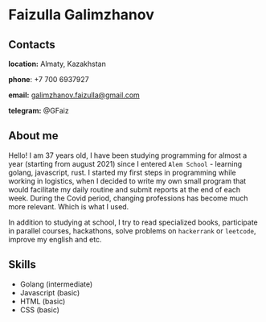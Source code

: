 # Faizulla Galimzhanov

## Contacts

**location:** Almaty, Kazakhstan

**phone**: +7 700 6937927

**email:** galimzhanov.faizulla@gmail.com

**telegram:** @GFaiz

## About me

Hello! I am 37 years old, I have been studying programming for almost a year (starting from august 2021) since I entered `Alem School` - learning golang, javascript, rust.
I started my first steps in programming while working in logistics, when I decided to write my own small program that would facilitate my daily routine and submit reports at the end of each week. During the Covid period, changing professions has become much more relevant. Which is what I used.

In addition to studying at school, I try to read specialized books, participate in parallel courses, hackathons, solve problems on `hackerrank` or `leetcode`, improve my english and etc.

## Skills

- Golang (intermediate)
- Javascript (basic)
- HTML (basic)
- CSS (basic)
